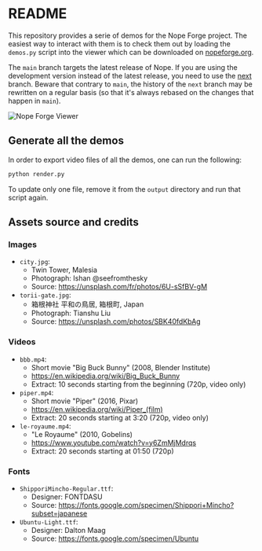 # README

This repository provides a serie of demos for the Nope Forge project. The
easiest way to interact with them is to check them out by loading the `demos.py`
script into the viewer which can be downloaded on [nopeforge.org][nope-www].

The `main` branch targets the latest release of Nope. If you are using the
development version instead of the latest release, you need to use the [next]
branch. Beware that contrary to `main`, the history of the `next` branch may be
rewritten on a regular basis (so that it's always rebased on the changes that
happen in `main`).

[nope-www]: https://www.nopeforge.org
[next]: https://github.com/NopeForge/nope.demos/tree/next

![Nope Forge Viewer](https://www.nopeforge.org/img/viewer-800.png)

## Generate all the demos

In order to export video files of all the demos, one can run the following:

```sh
python render.py
```

To update only one file, remove it from the `output` directory and run that
script again.

## Assets source and credits

### Images

- `city.jpg`:
    + Twin Tower, Malesia
    + Photograph: Ishan @seefromthesky
    + Source: https://unsplash.com/fr/photos/6U-sSfBV-gM
- `torii-gate.jpg`:
    + 箱根神社 平和の鳥居, 箱根町, Japan
    + Photograph: Tianshu Liu
    + Source: https://unsplash.com/photos/SBK40fdKbAg

### Videos

- `bbb.mp4`:
    + Short movie "Big Buck Bunny" (2008, Blender Institute)
    + https://en.wikipedia.org/wiki/Big_Buck_Bunny
    + Extract: 10 seconds starting from the beginning (720p, video only)
- `piper.mp4`:
    + Short movie "Piper" (2016, Pixar)
    + https://en.wikipedia.org/wiki/Piper_(film)
    + Extract: 20 seconds starting at 3:20 (720p, video only)
- `le-royaume.mp4`:
    + "Le Royaume" (2010, Gobelins)
    + https://www.youtube.com/watch?v=y6ZmMjMdrqs
    + Extract: 20 seconds starting at 01:50 (720p)

### Fonts

- `ShipporiMincho-Regular.ttf`:
    + Designer: FONTDASU
    + Source: https://fonts.google.com/specimen/Shippori+Mincho?subset=japanese
- `Ubuntu-Light.ttf`:
    + Designer: Dalton Maag
    + Source: https://fonts.google.com/specimen/Ubuntu
